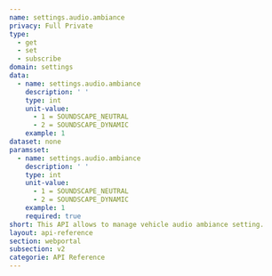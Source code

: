 ```yaml
---
name: settings.audio.ambiance
privacy: Full Private
type:
  - get
  - set
  - subscribe
domain: settings
data:
  - name: settings.audio.ambiance
    description: ' '
    type: int
    unit-value:
      - 1 = SOUNDSCAPE_NEUTRAL
      - 2 = SOUNDSCAPE_DYNAMIC
    example: 1
dataset: none
paramsset:
  - name: settings.audio.ambiance
    description: ' '
    type: int
    unit-value:
      - 1 = SOUNDSCAPE_NEUTRAL
      - 2 = SOUNDSCAPE_DYNAMIC
    example: 1
    required: true
short: This API allows to manage vehicle audio ambiance setting.
layout: api-reference
section: webportal
subsection: v2
categorie: API Reference
---
```


